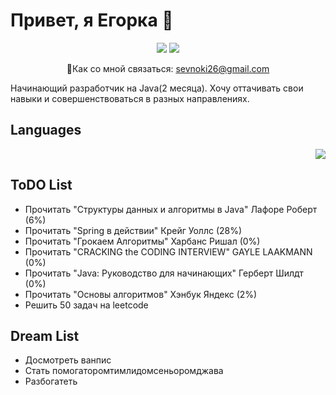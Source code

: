 # Привет, я Егорка 👋

<p align='center'>
 <a href="https://t.me/nokisssev"><img src="https://img.shields.io/badge/Telegram-2CA5E0?style=for-the-badge&logo=telegram&logoColor=white"></a>
 <a href="https://steamcommunity.com/id/nokisev/"><img src="https://img.shields.io/badge/Steam-000000?style=for-the-badge&logo=steam&logoColor=white"></a>
</p>
<p align='center'>  
 📧Как со мной связаться: <a href="mailto:sevnoki26@gmail.com">sevnoki26@gmail.com</a>
</p>


Начинающий разработчик на Java(2 месяца). Хочу оттачивать свои навыки и совершенствоваться в разных направлениях.

<h2>Languages</h2>
<p align = 'right'>
 <a href="https://github.com/nokisev">
  <img src="https://skillicons.dev/icons?i=cs,java,html,css,js">
 </a>
</p>
<h2>ToDO List</h2>
<ul>
 <li>Прочитать "Структуры данных и алгоритмы в Java" Лафоре Роберт (6%)</li>
 <li>Прочитать "Spring в действии" Крейг Уоллс (28%)</li>
 <li>Прочитать "Грокаем Алгоритмы" Харбанс Ришал (0%)</li>
 <li>Прочитать "CRACKING the CODING INTERVIEW" GAYLE LAAKMANN (0%)</li>
 <li>Прочитать "Java: Руководство для начинающих" Герберт Шилдт (0%)</li>
 <li>Прочитать "Основы алгоритмов" Хэнбук Яндекс (2%)</li>
 <li>Решить 50 задач на leetcode</li>
</ul>
<h2>Dream List</h2>
<ul>
 <li>Досмотреть ванпис</li>
 <li>Стать помогаторомтимлидомсеньоромджава</li>
 <li>Разбогатеть</li>
</ul>

